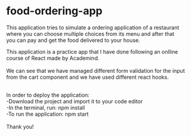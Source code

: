 # food-ordering-app
This application tries to simulate a ordering application of a restaurant where you can choose multiple choices from its menu and after that <br>
you can pay and get the food delivered to your house.

This application is a practice app that I have done following an onlline course of React made by Academind. <br>
<br>
We can see that we have managed different form validation for the input from the cart component and we have used different react hooks.

<br>
In order to deploy the application: <br>
-Download the project and import it to your code editor <br>
-In the terminal, run: npm install <br>
-To run the application: npm start <br>
<br>
Thank you!


